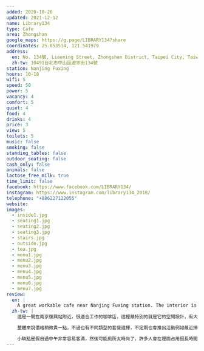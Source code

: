 ```yaml
---
added: 2020-10-26
updated: 2021-12-12
name: Library134
type: Cafe
area: Zhongshan
google_maps: https://g.page/LIBRARY134?share
coordinates: 25.053514, 121.541979
address:
  en: No. 134號, Liaoning Street, Zhongshan District, Taipei City, Taiwan 10491
  zh-tw: 10491台北市中山區遼寧街134號
station: Nanjing Fuxing
hours: 10-18
wifi: 5
speed: 50
power: 5
vacancy: 4
comfort: 5
quiet: 4
food: 4
drinks: 4
price: 3
view: 5
toilets: 5
music: false
smoking: false
standing_tables: false
outdoor_seating: false
cash_only: false
animals: false
lactose_free_milk: true
time_limit: false
facebook: https://www.facebook.com/LIBRARY134/
instagram: https://www.instagram.com/library134_2018/
telephone: "+886227122055"
website: 
images:
  - inside1.jpg
  - seating1.jpg
  - seating2.jpg
  - seating3.jpg
  - stairs.jpg
  - outside.jpg
  - tea.jpg
  - menu1.jpg
  - menu2.jpg
  - menu3.jpg
  - menu4.jpg
  - menu5.jpg
  - menu6.jpg
  - menu7.jpg
review:
  en: |
    A great workable cafe near Nanjing Fuxing station. The interior is quite unique, with large glass walls and filled with bookshelves. The counter seats and the large work table on the second floor are great for working. Lots of power outlets, comfortable seats, and fast WiFi. The drinks selection is good, and there are some decent food options as well, but a little pricey. The menu has 2 prices for each item. Scan the QR code with Line at the counter and show it when you pay to get the cheapest price.
  zh-tw: |
    這是一間在南京復興站附近，很適合工作的咖啡店，這裡最特別的就是它的空間設計，有大面的落地窗，和延伸到天花板的書架。空間做了不少目的的劃分，適合不同的需求，椅子很舒適，很多插座，WiFi也非常快，雖然每個位置都很適合工作，但所有類型的首選大概就是二樓的工作桌，有很多插座。飲品的選擇很多也很不錯，這邊也推出不少特色主餐，用心和美味的程度已經不輸餐廳，雖然在工作桌上吃飯有點怪，但還是很推薦唷！(看著別人吃也會很想點來吃 :P)

    整體來說價格稍微貴一點，不過也有不同類型的套餐選擇，不定期也會推出活動例如最近掃描QR code可以有點折扣。

    小缺點是假日過中午非常容易客滿，然後可能廁所太時尚了，許多人會在裡面占用很長時間(15-20分鐘)
---
```

